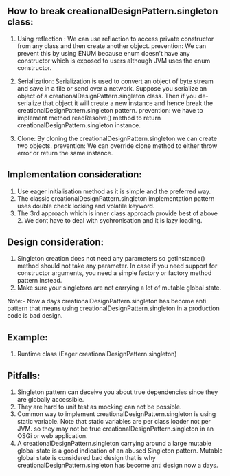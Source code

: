 How to break creationalDesignPattern.singleton class:
-----------------------------
1) Using reflection : We can use reflaction to access private constructor from any class and then create another object.
    prevention: We can prevent this by using ENUM because enum doesn't have any constructor which is exposed to users although JVM uses the enum constructor.

2) Serialization: Serialization is used to convert an object of byte stream and save in a file or send over a network.
    Suppose you serialize an object of a creationalDesignPattern.singleton class. Then if you de-serialize that object it will create a new instance and hence break the creationalDesignPattern.singleton pattern.
    prevention: we have to implement method readResolve() method to return creationalDesignPattern.singleton instance.
3) Clone: By cloning the creationalDesignPattern.singleton we can create two objects.
    prevention: We can override clone method to either throw error or return the same instance.


Implementation consideration:
-----------------------------
1) Use eager initialisation method as it is simple and the preferred way.
2) The classic creationalDesignPattern.singleton implementation pattern uses double check locking and volatile keyword.
3) The 3rd approach which is inner class approach provide best of above 2. We dont have to deal with sychronisation and it is lazy loading.

Design consideration:
---------------------
1) Singleton creation does not need any parameters so getInstance() method should not take any parameter.
    In case if you need support for constructor arguments, you need a simple factory or factory method pattern instead.
2) Make sure your singletons are not carrying a lot of mutable global state.

Note:- Now a days creationalDesignPattern.singleton has become anti pattern that means using creationalDesignPattern.singleton in a production code is bad design.

Example:
--------
1) Runtime class (Eager creationalDesignPattern.singleton)

Pitfalls:
---------
1) Singleton pattern can deceive you about true dependencies since they are globally accessible.
2) They are hard to unit test as mocking can not be possible.
3) Common way to implement creationalDesignPattern.singleton is using static variable. Note that static variables are per class loader not per JVM.
    so they may not be true creationalDesignPattern.singleton in an OSGi or web application.
4) A creationalDesignPattern.singleton carrying around a large mutable global state is a good indication of an abused Singleton pattern.
    Mutable global state is considered bad design that is why creationalDesignPattern.singleton has become anti design now a days.
